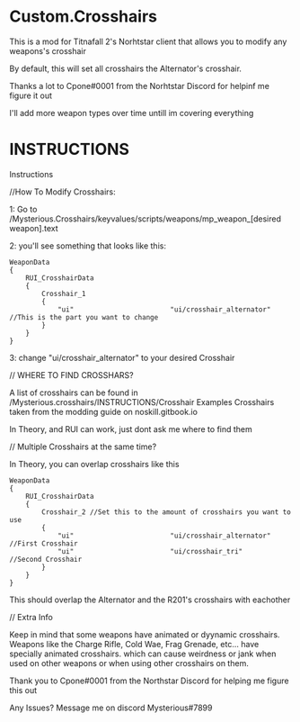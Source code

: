 # Custom.Crosshairs

This is a mod for Titnafall 2's Norhtstar client that allows you to modify any weapons's crosshair

By default, this will set all crosshairs the Alternator's crosshair.

Thanks a lot to Cpone#0001 from the Norhtstar Discord for helpinf me figure it out

I'll add more weapon types over time untill im covering everything

# INSTRUCTIONS

Instructions

//How To Modify Crosshairs:

1: Go to /Mysterious.Crosshairs/keyvalues/scripts/weapons/mp_weapon_[desired weapon].text

2: you'll see something that looks like this:

    WeaponData
    {   
	    RUI_CrosshairData
	    {
		    Crosshair_1 
		    {
			    "ui"						"ui/crosshair_alternator" //This is the part you want to change
		    }
	    }
    }

3: change "ui/crosshair_alternator" to your desired Crosshair



// WHERE TO FIND CROSSHARS?

A list of crosshairs can be found in /Mysterious.crosshairs/INSTRUCTIONS/Crosshair Examples
Crosshairs taken from the modding guide on noskill.gitbook.io

In Theory, and RUI can work, just dont ask me where to find them



// Multiple Crosshairs at the same time?

In Theory, you can overlap crosshairs like this

    WeaponData
    {   
	    RUI_CrosshairData
	    {
		    Crosshair_2 //Set this to the amount of crosshairs you want to use
		    {
			    "ui"						"ui/crosshair_alternator"   //First Crosshair
                "ui"						"ui/crosshair_tri"          //Second Crosshair
		    }
	    }
    }

This should overlap the Alternator and the R201's crosshairs with eachother



// Extra Info

Keep in mind that some weapons have animated or dyynamic crosshairs.
Weapons like the Charge Rifle, Cold Wae, Frag Grenade, etc... have specially animated crosshairs. which can cause weirdness or jank when used on other weapons or when using other crosshairs on them.

Thank you to Cpone#0001 from the Northstar Discord for helping me figure this out

Any Issues? Message me on discord Mysterious#7899
